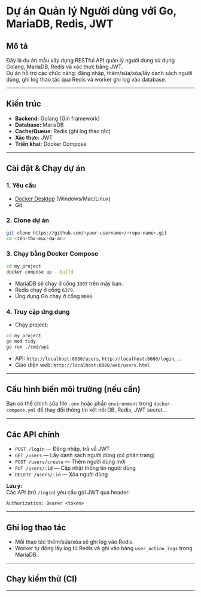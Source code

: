 # Dự án Quản lý Người dùng với Go, MariaDB, Redis, JWT

## Mô tả

Đây là dự án mẫu xây dựng RESTful API quản lý người dùng sử dụng Golang, MariaDB, Redis và xác thực bằng JWT.  
Dự án hỗ trợ các chức năng: đăng nhập, thêm/sửa/xóa/lấy danh sách người dùng, ghi log thao tác qua Redis và worker ghi log vào database.

---

## Kiến trúc

- **Backend:** Golang (Gin framework)
- **Database:** MariaDB
- **Cache/Queue:** Redis (ghi log thao tác)
- **Xác thực:** JWT
- **Triển khai:** Docker Compose

---

## Cài đặt & Chạy dự án

### 1. Yêu cầu

- [Docker Desktop](https://www.docker.com/products/docker-desktop/) (Windows/Mac/Linux)
- Git

### 2. Clone dự án

```bash
git clone https://github.com/<your-username>/<repo-name>.git
cd <tên-thư-mục-dự-án>
```

### 3. Chạy bằng Docker Compose

```bash
cd my_project
docker compose up --build
```

- MariaDB sẽ chạy ở cổng `3307` trên máy bạn.
- Redis chạy ở cổng `6379`.
- Ứng dụng Go chạy ở cổng `8080`.

### 4. Truy cập ứng dụng
- Chạy project: 
```bash
cd my_project
go mod tidy 
go run ./cmd/api
```

- API: `http://localhost:8080/users`, `http://localhost:8080/login`, ...
- Giao diện web: `http://localhost:8080/web/users.html`

---

## Cấu hình biến môi trường (nếu cần)

Bạn có thể chỉnh sửa file `.env` hoặc phần `environment` trong `docker-compose.yml` để thay đổi thông tin kết nối DB, Redis, JWT secret...

---

## Các API chính

- `POST /login` — Đăng nhập, trả về JWT
- `GET /users` — Lấy danh sách người dùng (có phân trang)
- `POST /users/create` — Thêm người dùng mới
- `PUT /users/:id` — Cập nhật thông tin người dùng
- `DELETE /users/:id` — Xóa người dùng

**Lưu ý:**  
Các API (trừ `/login`) yêu cầu gửi JWT qua header:  
```
Authorization: Bearer <token>
```

---

## Ghi log thao tác

- Mỗi thao tác thêm/sửa/xóa sẽ ghi log vào Redis.
- Worker tự động lấy log từ Redis và ghi vào bảng `user_action_logs` trong MariaDB.

---

## Chạy kiểm thử (CI)



---

